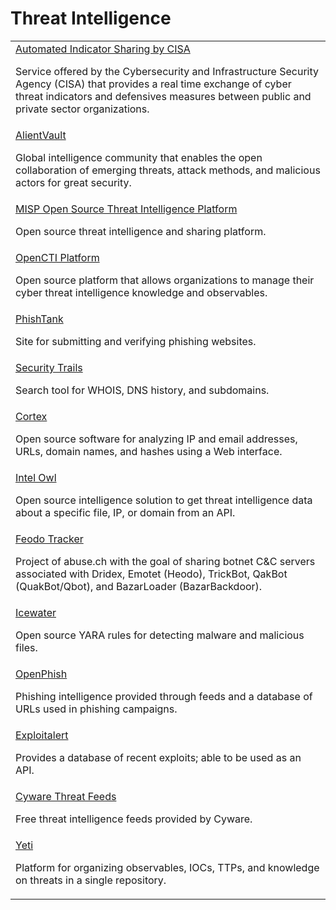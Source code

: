 # Threat Intelligence

<table>
  <tbody>
    <tr>
      <td>
        <a href="https://www.cisa.gov/topics/cyber-threats-and-advisories/information-sharing/automated-indicator-sharing-ais">Automated Indicator Sharing by CISA</a>
        <p>Service offered by the Cybersecurity and Infrastructure Security Agency (CISA) that provides a real time exchange of cyber threat indicators and defensives measures between public and private sector organizations.</p>
      </td>
    </tr>
    <tr>
      <td>
        <a href="https://otx.alienvault.com/">AlientVault</a>
        <p>Global intelligence community that enables the open collaboration of emerging threats, attack methods, and malicious actors for great security.</p>
      </td>      
    </tr>
    <tr>
      <td>
        <a href="https://www.misp-project.org/">MISP Open Source Threat Intelligence Platform</a>
        <p>Open source threat intelligence and sharing platform.</p>
      </td>
    </tr>
    <tr>
      <td>
        <a href="https://github.com/OpenCTI-Platform/opencti">OpenCTI Platform</a>
        <p>Open source platform that allows organizations to manage their cyber threat intelligence knowledge and observables.</p>
      </td>
    </tr>
    <tr>
      <td>
        <a href="https://www.phishtank.com/">PhishTank</a>
        <p>Site for submitting and verifying phishing websites.</p>
      </td>
    </tr>
    <tr>
      <td>
        <a href="https://securitytrails.com/">Security Trails</a>
        <p>Search tool for WHOIS, DNS history, and subdomains.</p>
      </td>
    </tr>
    <tr>
      <td>
        <a href="https://github.com/TheHive-Project/Cortex">Cortex</a>
        <p>Open source software for analyzing IP and email addresses, URLs, domain names, and hashes using a Web interface.</p>
      </td>
    </tr>
    <tr>
      <td>
        <a href="https://github.com/intelowlproject/IntelOwl/">Intel Owl</a>
        <p>Open source intelligence solution to get threat intelligence data about a specific file, IP, or domain from an API.</p>
      </td>
    </tr>
    <tr>
      <td>
        <a href="https://feodotracker.abuse.ch/">Feodo Tracker</a>
        <p>Project of abuse.ch with the goal of sharing botnet C&C servers associated with Dridex, Emotet (Heodo), TrickBot, QakBot (QuakBot/Qbot), and BazarLoader (BazarBackdoor).</p>
      </td>
    </tr>
    <tr>
      <td>
        <a href="https://github.com/SupportIntelligence/Icewater">Icewater</a>
        <p>Open source YARA rules for detecting malware and malicious files.</p>
      </td>
    </tr>
    <tr>
      <td>
        <a href="https://openphish.com/index.html">OpenPhish</a>
        <p>Phishing intelligence provided through feeds and a database of URLs used in phishing campaigns.</p>
      </td>
    </tr>
    <tr>
      <td>
        <a href="https://www.exploitalert.com/browse-exploit.html">Exploitalert</a>
        <p>Provides a database of recent exploits; able to be used as an API.</p>
      </td>
    </tr>
    <tr>
      <td>
        <a href="https://cyware.com/resources/threat-intel-feeds">Cyware Threat Feeds</a>
        <p>Free threat intelligence feeds provided by Cyware.</p>
      </td>
    </tr>
    <tr>
      <td>
        <a href="https://yeti-platform.github.io/">Yeti</a>
        <p>Platform for organizing observables, IOCs, TTPs, and knowledge on threats in a single repository.</p>
      </td>
    </tr>
  </tbody>
</table>

